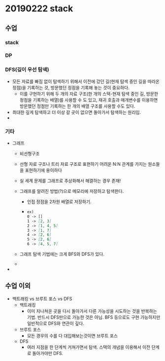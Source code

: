 # 20190222 stack

## 수업

### stack





### DP





### DFS(깊이 우선 탐색)

- 모든 자료를 빠짐 없이 탐색하기 위해서 이전에 갔던 길(현재 탐색 중인 길을 따라온 정점)을 기록하는 것, 방문했던 정점을 기록해 놓는 것이 중요하다.
  - 이를 구현하기 위해 두 개의 자료 구조(한 개의 스택-현재 탐색 중인 길, 방문한 정점을 기록하는 배열)를 사용할 수 도 있고, 재귀 호출과 매개변수를 이용하면 방문했던 정점만 기록하는 한 개의 배열 구조를 사용할 수도 있다.
- 최대한 깊게 탐색하고 더 이상 갈 곳이 없으면 돌아가서 탐색하는 원리임.
- 





### 기타

- 그래프

  - 비선형구조

  - 선형 자료 구조나 트리 자료 구조로 표현하기 어려운 N:N 관계를 가지는 원소들을 표현하기에 용이하다

  - 실 세계 문제를 그래프로 추상화해서 해결하는 경우 존재!

  - 그래프를 알려진 방법(?)으로 메모리에 저장하고 탐색한다.

    - 인접 정점을 2차원 배열로 저장하기.

    - ```markdown
      ex)
      0 -> []
      1 -> [2, 3]
      2 -> [1, 4, 5]
      3 -> [1, 7]
      4 -> [2, 6]
      5 -> [2, 6]
      6 -> [4, 5, 7]
      ```

  - 그래프 탐색 기법에는 크게 BFS와 DFS가 있다.

  - 

- 





## 수업 이외

- 백트래킹 vs 브루트 포스 vs DFS
  - 백트래킹
    - 이미 지나쳐온 곳을 다시 돌아가서 다른 가능성을 시도하는 것을 반복하는 기법. 반드시 DFS만으로 가능한 것은 아님. BFS 등으로도 구현 가능하지만 일반적으로 DFS와 연관이 깊다.
  - 브루트 포스
    - 모든 경우의 수를 다 대입해보는것이면 브루트 포스
  - DFS
    - 여러 지점을 한 단계씩 거쳐가면서 탐색. 스택의 개념을 이용해서 이전 단계로 돌아가야만 DFS.